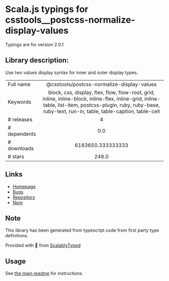
# Scala.js typings for csstools__postcss-normalize-display-values

Typings are for version 2.0.1

## Library description:
Use two values display syntax for inner and outer display types.

|                    |                 |
| ------------------ | :-------------: |
| Full name          | @csstools/postcss-normalize-display-values |
| Keywords           | block, css, display, flex, flow, flow-root, grid, inline, inline-block, inline-flex, inline-grid, inline-table, list-item, postcss-plugin, ruby, ruby-base, ruby-text, run-in, table, table-caption, table-cell |
| # releases         | 4 |
| # dependents       | 0.0 |
| # downloads        | 6183650.333333333 |
| # stars            | 248.0 |

## Links
- [Homepage](https://github.com/csstools/postcss-plugins#readme)
- [Bugs](https://github.com/csstools/postcss-plugins/issues)
- [Repository](https://github.com/csstools/postcss-plugins)
- [Npm](https://www.npmjs.com/package/%40csstools%2Fpostcss-normalize-display-values)
    


## Note
This library has been generated from typescript code from first party type definitions.

Provided with :purple_heart: from [ScalablyTyped](https://github.com/oyvindberg/ScalablyTyped)

## Usage
See [the main readme](../../readme.md) for instructions.


